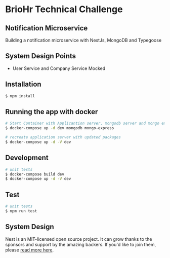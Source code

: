 # BrioHr Technical Challenge

## Notification Microservice

Building a notification microservice with NestJs, MongoDB and Typegoose

## System Design Points

- User Service and Company Service Mocked

## Installation

```bash
$ npm install
```

## Running the app with docker

```bash
# Start Container with Applicantion server, mongodb server and mongo express
$ docker-compose up -d dev mongodb mongo-express

# recreate application server with updated packages
$ docker-compose up -d -V dev
```
## Development

```bash
# unit tests
$ docker-compose build dev
$ docker-compose up -d -V dev
```
## Test

```bash
# unit tests
$ npm run test
```

## System Design

Nest is an MIT-licensed open source project. It can grow thanks to the sponsors and support by the amazing backers. If you'd like to join them, please [read more here](https://docs.nestjs.com/support).

